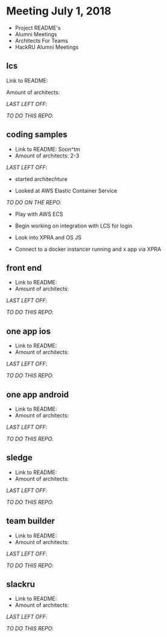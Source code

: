 # Meeting July 1, 2018

* Project README's
* Alumni Meetings
* Architects For Teams
* HackRU Alumni Meetings

## lcs
Link to README: 

Amount of architects:

_LAST LEFT OFF_:

_TO DO THIS REPO_:

## coding samples
* Link to README: Soon^tm
* Amount of architects: 2-3

_LAST LEFT OFF_: 

- started architechture

- Looked at AWS Elastic Container Service


_TO DO ON THE REPO_:

- Play with AWS ECS

- Begin working on integration with LCS for login

- Look into XPRA and OS JS

- Connect to a docker instancer running and x app via XPRA


## front end
* Link to README: 
* Amount of architects:

_LAST LEFT OFF_:

_TO DO THIS REPO_:

## one app ios
* Link to README: 
* Amount of architects:

_LAST LEFT OFF_:

_TO DO THIS REPO_:

## one app android
* Link to README: 
* Amount of architects:

_LAST LEFT OFF_:

_TO DO THIS REPO_:

## sledge
* Link to README: 
* Amount of architects:

_LAST LEFT OFF_:

_TO DO THIS REPO_:

## team builder
* Link to README: 
* Amount of architects:

_LAST LEFT OFF_:

_TO DO THIS REPO_:

## slackru
* Link to README: 
* Amount of architects:

_LAST LEFT OFF_:

_TO DO THIS REPO_:

